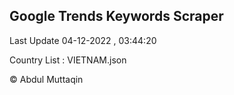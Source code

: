

## Google Trends Keywords Scraper 
 
Last Update 04-12-2022 , 03:44:20

Country List :
VIETNAM.json



© Abdul Muttaqin 
